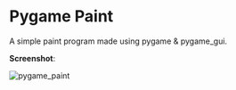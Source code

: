 # Pygame Paint
A simple paint program made using pygame &amp; pygame_gui.

__Screenshot__:

![pygame_paint](https://user-images.githubusercontent.com/13382426/79631343-b60ea000-8150-11ea-8ddf-cbd4d835962c.png)
